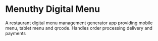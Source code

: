 # Menuthy Digital Menu

A restaurant digital menu management generator app providing mobile menu, tablet menu and qrcode.
Handles order processing  delivery and payments


